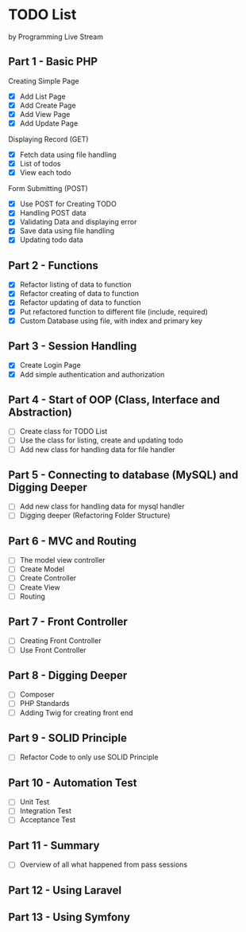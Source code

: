 # TODO List 

by Programming Live Stream

## Part 1 - Basic PHP

Creating Simple Page

- [X] Add List Page
- [X] Add Create Page
- [X] Add View Page
- [X] Add Update Page

Displaying Record (GET)

- [X] Fetch data using file handling
- [X] List of todos
- [X] View each todo

Form Submitting (POST)

- [X] Use POST for Creating TODO
- [X] Handling POST data
- [X] Validating Data and displaying error
- [X] Save data using file handling
- [X] Updating todo data

## Part 2 - Functions
- [X] Refactor listing of data to function
- [X] Refactor creating of data to function
- [X] Refactor updating of data to function
- [X] Put refactored function to different file (include, required)
- [X] Custom Database using file, with index and primary key

## Part 3 - Session Handling
- [x] Create Login Page
- [x] Add simple authentication and authorization

## Part 4 - Start of OOP (Class, Interface and Abstraction)
- [ ] Create class for TODO List
- [ ] Use the class for listing, create and updating todo
- [ ] Add new class for handling data for file handler

## Part 5 - Connecting to database (MySQL) and Digging Deeper
- [ ] Add new class for handling data for mysql handler
- [ ] Digging deeper (Refactoring Folder Structure)

## Part 6 - MVC and Routing
- [ ] The model view controller
- [ ] Create Model
- [ ] Create Controller
- [ ] Create View
- [ ] Routing

## Part 7 - Front Controller
- [ ] Creating Front Controller
- [ ] Use Front Controller

## Part 8 - Digging Deeper
- [ ] Composer
- [ ] PHP Standards
- [ ] Adding Twig for creating front end

## Part 9 - SOLID Principle
- [ ] Refactor Code to only use SOLID Principle

## Part 10 - Automation Test
- [ ] Unit Test
- [ ] Integration Test
- [ ] Acceptance Test

## Part 11 - Summary
- [ ] Overview of all what happened from pass sessions

## Part 12 - Using Laravel

## Part 13 - Using Symfony
